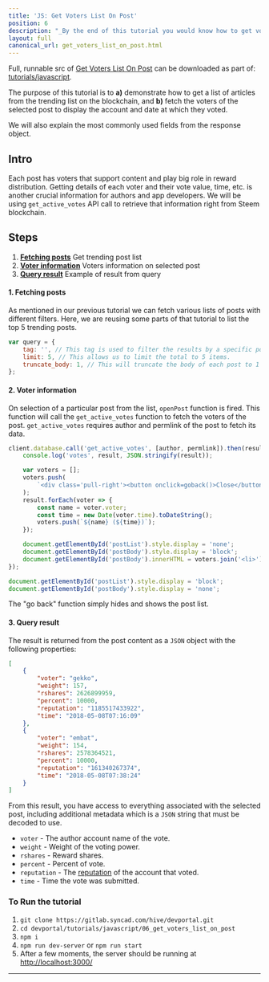 ```yaml
---
title: 'JS: Get Voters List On Post'
position: 6
description: "_By the end of this tutorial you would know how to get voters list on any content._"
layout: full
canonical_url: get_voters_list_on_post.html
---              
```

<span class="fa-pull-left top-of-tutorial-repo-link"><span class="first-word">Full</span>, runnable src of [Get Voters List On Post](https://gitlab.syncad.com/hive/devportal/-/tree/master/tutorials/javascript/tutorials/06_get_voters_list_on_post) can be downloaded as part of: [tutorials/javascript](https://gitlab.syncad.com/hive/devportal/-/tree/master/tutorials/javascript).</span>
<br>



The purpose of this tutorial is to **a)** demonstrate how to get a list of articles from the trending list on the blockchain, and **b)** fetch the voters of the selected post to display the account and date at which they voted.

We will also explain the most commonly used fields from the response object.

## Intro

Each post has voters that support content and play big role in reward distribution. Getting details of each voter and their vote value, time, etc. is another crucial information for authors and app developers. We will be using `get_active_votes` API call to retrieve that information right from Steem blockchain.

## Steps

1.  [**Fetching posts**](#fetching-posts) Get trending post list
1.  [**Voter information**](#voter-info) Voters information on selected post
1.  [**Query result**](#query-result) Example of result from query

#### 1. Fetching posts<a name="fetching-posts"></a>

As mentioned in our previous tutorial we can fetch various lists of posts with different filters. Here, we are reusing some parts of that tutorial to list the top 5 trending posts.

```javascript
var query = {
    tag: '', // This tag is used to filter the results by a specific post tag.
    limit: 5, // This allows us to limit the total to 5 items.
    truncate_body: 1, // This will truncate the body of each post to 1 character, which is useful if you want to work with lighter array.
};
```

#### 2. Voter information<a name="voter-info"></a>

On selection of a particular post from the list, `openPost` function is fired. This function will call the `get_active_votes` function to fetch the voters of the post. `get_active_votes` requires author and permlink of the post to fetch its data.

```javascript
client.database.call('get_active_votes', [author, permlink]).then(result => {
    console.log('votes', result, JSON.stringify(result));

    var voters = [];
    voters.push(
        `<div class='pull-right'><button onclick=goback()>Close</button></div><br>`
    );
    result.forEach(voter => {
        const name = voter.voter;
        const time = new Date(voter.time).toDateString();
        voters.push(`${name} (${time})`);
    });

    document.getElementById('postList').style.display = 'none';
    document.getElementById('postBody').style.display = 'block';
    document.getElementById('postBody').innerHTML = voters.join('<li>');
});
```

```javascript
document.getElementById('postList').style.display = 'block';
document.getElementById('postBody').style.display = 'none';
```

The "go back" function simply hides and shows the post list.

#### 3. Query result<a name="query-result"></a>

The result is returned from the post content as a `JSON` object with the following properties:

```json
[
    {
        "voter": "gekko",
        "weight": 157,
        "rshares": 2626899959,
        "percent": 10000,
        "reputation": "1185517433922",
        "time": "2018-05-08T07:16:09"
    },
    {
        "voter": "embat",
        "weight": 154,
        "rshares": 2578364521,
        "percent": 10000,
        "reputation": "161340267374",
        "time": "2018-05-08T07:38:24"
    }
]
```

From this result, you have access to everything associated with the selected post, including additional metadata which is a `JSON` string that must be decoded to use.

*   `voter` - The author account name of the vote.
*   `weight` - Weight of the voting power.
*   `rshares` - Reward shares.
*   `percent` - Percent of vote.
*   `reputation` - The [reputation](https://developers.steem.io/glossary/#reputation) of the account that voted.
*   `time` - Time the vote was submitted.

### To Run the tutorial

1.  `git clone https://gitlab.syncad.com/hive/devportal.git`
1.  `cd devportal/tutorials/javascript/06_get_voters_list_on_post`
1.  `npm i`
1.  `npm run dev-server` or `npm run start`
1.  After a few moments, the server should be running at [http://localhost:3000/](http://localhost:3000/)


---
